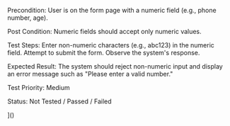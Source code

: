 
Precondition: User is on the form page with a numeric field (e.g., phone number, age).

Post Condition: Numeric fields should accept only numeric values.

Test Steps:
Enter non-numeric characters (e.g., abc123) in the numeric field.
Attempt to submit the form.
Observe the system's response.

Expected Result:
The system should reject non-numeric input and display an error message such as "Please enter a valid number."

Test Priority: Medium

Status: Not Tested / Passed / Failed

](<TEST F>)
